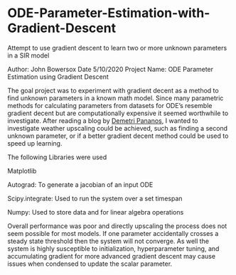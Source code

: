 # ODE-Parameter-Estimation-with-Gradient-Descent
Attempt to use gradient descent to learn two or more unknown parameters in a SIR model

Author: John Bowersox
Date 5/10/2020
Project Name: ODE Parameter Estimation using Gradient Descent

The goal project was to experiment with gradient decent as a method to find unknown parameters in a known math model. Since many parametric methods for calculating parameters from datasets for ODE’s resemble gradient decent but are computationally expensive it seemed worthwhile to investigate. After reading a blog by [Demetri Pananos](https://dpananos.github.io/posts/2019/05/blog-post-14/), I wanted to investigate weather upscaling could be achieved, such as finding a second unknown parameter, or if a better gradient decent method could be used to speed up learning. 

The following Libraries were used

Matplotlib

Autograd: To generate a jacobian of an input ODE

Scipy.integrate: Used to run the system over a set timespan

Numpy: Used to store data and for linear algebra operations

Overall performance was poor and directly upscaling the process does not seem possible for most models. If one parameter accidentally crosses a steady state threshold then the system will not converge. As well the system is highly susceptible to initialization, hyperparameter tuning, and accumulating gradient for more advanced gradient descent may cause issues when condensed to update the scalar parameter. 

